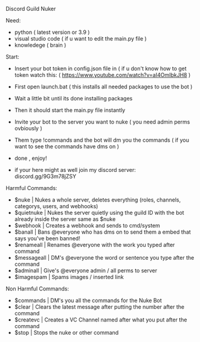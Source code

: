 Discord Guild Nuker

Need: 
- python ( latest version or 3.9 )
- visual studio code ( if u want to edit the main.py file )
- knowledege ( brain )

Start: 
- Insert your bot token in config.json file in ( if u don't  know how to get token watch this: ( https://www.youtube.com/watch?v=aI4OmIbkJH8 )
- First open launch.bat ( this installs all needed packages to use the bot )
- Wait a little bit until its done installing packages
- Then it should start the main.py file instantly 
- Invite your bot to the server you want to nuke ( you need admin perms ovbiously )
- Them type !commands and the bot will dm you the commands ( if you want to see the commands have dms on )
- done , enjoy!

- if your here might as well join my discord server:  discord.gg/9G3m78jZSY

Harmful Commands:
- $nuke |  Nukes a whole server, deletes everything (roles, channels, categorys, users, and webhooks)
- $quietnuke | Nukes the server quietly using the guild ID with the bot already inside the server same as $nuke
- $webhook | Creates a webhook and sends to cmd/system 
- $banall | Bans @everyone who has dms on to send them a embed that says you've been banned!
- $renameall | Renames @everyone with the work you typed after command
- $messageall | DM's @everyone the word or sentence you type after the command
- $adminall | Give's @everyone admin / all perms to server
- $imagespam | Spams images / inserted link 

Non Harmful Commands:
- $commands | DM's you all the commands for the Nuke Bot 
- $clear | Clears the latest message after putting the number after the command
- $createvc | Creates a VC Channel named after what you put after the command
- $stop | Stops the nuke or other command
